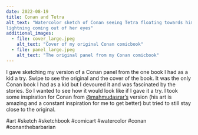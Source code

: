 ```yaml
---
date: 2022-08-19
title: Conan and Tetra
alt_text: "Watercolor sketch of Conan seeing Tetra floating towards him with
lightning coming out of her eyes"
additional_images:
  - file: cover_large.jpeg
    alt_text: "Cover of my original Conan comicbook"
  - file: panel_large.jpeg
    alt_text: "The original panel from my Conan comicbook"
---
```


I gave sketching my version of a Conan panel from the one book I had as a kid
a try. Swipe to see the original and the cover of the book. It was the only
Conan book I had as a kid but I devoured it and was fascinated by the stories.
So I wanted to see how it would look like if I gave it a try. I took some
inspiration for Conan from [@mahmudasrar’s](https://mahmudasrar.com/) version
(his art is amazing and a constant inspiration for me to get better) but tried
to still stay close to the original.

#art #sketch #sketchbook #comicart #watercolor #conan #conanthebarbarian
